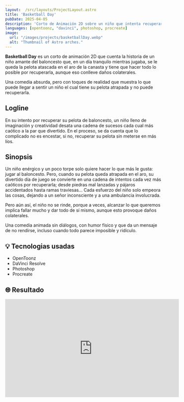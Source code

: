 ```yaml
---
layout:  /src/layouts/ProjectLayout.astro
title: 'Basketball Day'
pubDate: 2025-04-05
description: 'Corto de Animación 2D sobre un niño que intenta recuperar su pelota atascada, causando divertidos y caóticos problemas.'
languages: [opentoonz, "davinci", photoshop, procreate]
image:
  url: "/images/projects/basketballDay.webp"
  alt: "Thumbnail of Astro arches."
--- 
```


**Basketball Day**  es un corto de animación 2D que cuenta la historia de un niño amante del baloncesto que, en un día tranquilo mientras jugaba, se le queda la pelota atascada en el aro de la canasta y tiene que hacer todo lo posible por recuperarla, aunque eso conlleve daños colaterales. 

Una comedia absurda, pero con toques de realidad que muestra lo que puede llegar a sentir 
un niño el cual tiene su pelota atrapada y no puede recuperarla. 

## Logline

En su intento por recuperar su pelota de baloncesto, un niño lleno de imaginación y creatividad desata una cadena de sucesos cada cual más caótico a la par que divertido. En el proceso, se da cuenta que lo complicado no es encestar, si no, recuperar su pelota sin meterse en más líos.

## Sinopsis

Un niño enérgico y un poco torpe solo quiere hacer lo que más le gusta: jugar al baloncesto. Pero, cuando su pelota queda atrapada en el aro, su divertido día de juego se convierte en una cadena de intentos cada vez más caóticos por recuperarla; desde piedras mal lanzadas y pájaros accidentados hasta ramas traviesas… Cada esfuerzo del niño solo empeora las cosas, dejando a un señor inconsciente y a una ambulancia involucrada.  

Pero aún así, el niño no se rinde, porque a veces, alcanzar lo que queremos implica fallar mucho y dar todo de sí mismo, aunque esto provoque daños colaterales. 

Una comedia animada sin diálogos, con humor físico y que da un mensaje de no rendirse, incluso cuando todo parece imposible y ridículo.  

## 💡 Tecnologias usadas

- OpenToonz
- DaVinci Resolve
- Photoshop
- Procreate


## 🌐 Resultado

<iframe class="w-full rounded-2xl overflow-hidden aspect-video h-auto" width="560" height="315" src="https://www.youtube.com/embed/v805Yb22Y0E?si=TOpY1tm3CZjx6z6o" frameborder="0" allow="accelerometer; autoplay; encrypted-media; gyroscope; picture-in-picture" allowfullscreen></iframe>
<br>